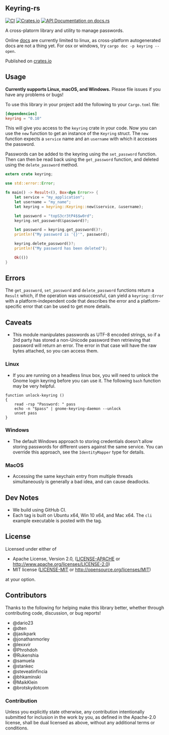 ## Keyring-rs
[![CI](https://github.com/hwchen/keyring-rs/workflows/ci/badge.svg)](https://github.com/hwchen/keyring-rs/actions?query=workflow%3Aci)
[![Crates.io](https://img.shields.io/crates/v/keyring.svg?style=flat-square)](https://crates.io/crates/keyring)
[![API Documentation on docs.rs](https://docs.rs/keyring/badge.svg)](https://docs.rs/keyring)

A cross-platorm library and utility to manage passwords.

Online [docs](https://docs.rs/keyring) are currently limited to linux, as cross-platform autogenerated docs are not a thing yet. For osx or windows, try `cargo doc -p keyring --open`.

Published on [crates.io](https://crates.io/crates/keyring)

## Usage

__Currently supports Linux, macOS, and Windows.__ Please file issues if you have any problems or bugs!

To use this library in your project add the following to your `Cargo.toml` file:

```toml
[dependencies]
keyring = "0.10"
```

This will give you access to the `keyring` crate in your code. Now you can use
the `new` function to get an instance of the `Keyring` struct. The `new`
function expects a `service` name and an `username` with which it accesses
the password.

Passwords can be added to the keyring using the `set_password` function.  Then can then be read back using the `get_password` function, and deleted using the `delete_password` method.

```rust
extern crate keyring;

use std::error::Error;

fn main() -> Result<(), Box<dyn Error>> {
    let service = "my_application";
    let username = "my_name";
    let keyring = keyring::Keyring::new(&service, &username);

    let password = "topS3cr3tP4$$w0rd";
    keyring.set_password(&password)?;

    let password = keyring.get_password()?;
    println!("My password is '{}'", password);

    keyring.delete_password()?;
    println!("My password has been deleted");

    Ok(())
}
```

## Errors

The `get_password`, `set_password` and `delete_password` functions return a `Result` which, if the operation was unsuccessful, can yield a `keyring::Error` with a platform-independent code that describes the error and a platform-specific error that can be used to get more details.

## Caveats

* This module manipulates passwords as UTF-8 encoded strings, so if a 3rd party has stored a non-Unicode password then retrieving that password will return an error.  The error in that case will have the raw bytes attached, so you can access them.

### Linux

* If you are running on a headless linux box, you will need to unlock the Gnome login keyring before you can use it.  The following `bash` function may be very helpful.
```shell
function unlock-keyring ()
{
	read -rsp "Password: " pass
	echo -n "$pass" | gnome-keyring-daemon --unlock
	unset pass
}
```

### Windows

* The default Windows approach to storing credentials doesn't allow storing passwords for different users against the same service.  You can override this approach, see the `IdentityMapper` type for details.

### MacOS

* Accessing the same keychain entry from multiple threads simultaneously is generally a bad idea, and can cause deadlocks.

## Dev Notes

* We build using GitHub CI.
* Each tag is built on Ubuntu x64, Win 10 x64, and Mac x64.  The `cli` example executable is posted with the tag.

## License

Licensed under either of

* Apache License, Version 2.0, ([LICENSE-APACHE](LICENSE-APACHE) or http://www.apache.org/licenses/LICENSE-2.0)
* MIT license ([LICENSE-MIT](LICENSE-MIT) or http://opensource.org/licenses/MIT)

at your option.

## Contributors
Thanks to the following for helping make this library better, whether through contributing code, discussion, or bug reports!

- @dario23
- @dten
- @jasikpark
- @jonathanmorley
- @lexxvir
- @Phrohdoh
- @Rukenshia
- @samuela
- @stankec
- @steveatinfincia
- @bhkaminski
- @MaikKlein
- @brotskydotcom

### Contribution

Unless you explicitly state otherwise, any contribution intentionally submitted for inclusion in the work by you, as defined in the Apache-2.0 license, shall be dual licensed as above, without any additional terms or conditions.

